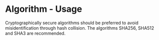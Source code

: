 # Algorithm - Usage

Cryptographically secure algorithms should be preferred to avoid misidentification through hash collision.
The algorithms SHA256, SHA512 and SHA3 are recommended.
